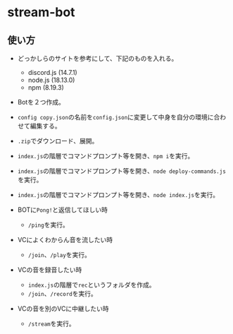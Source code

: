 # stream-bot
## 使い方
* どっかしらのサイトを参考にして、下記のものを入れる。
    - discord.js (14.7.1)
    - node.js (18.13.0)
    - npm (8.19.3)

* Botを２つ作成。

* `config copy.json`の名前を`config.json`に変更して中身を自分の環境に合わせて編集する。

* `.zip`でダウンロード、展開。

* `index.js`の階層でコマンドプロンプト等を開き、`npm i`を実行。

* `index.js`の階層でコマンドプロンプト等を開き、`node deploy-commands.js`を実行。

* `index.js`の階層でコマンドプロンプト等を開き、`node index.js`を実行。

* BOTに`Pong!`と返信してほしい時
    - `/ping`を実行。

* VCによくわからん音を流したい時
    - `/join`、`/play`を実行。

* VCの音を録音したい時
    - `index.js`の階層で`rec`というフォルダを作成。
    - `/join`、`/record`を実行。

* VCの音を別のVCに中継したい時
    - `/stream`を実行。
